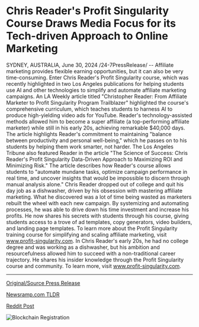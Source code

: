 # Chris Reader's Profit Singularity Course Draws Media Focus for its Tech-driven Approach to Online Marketing

SYDNEY, AUSTRALIA, June 30, 2024 /24-7PressRelease/ -- Affiliate marketing provides flexible earning opportunities, but it can also be very time-consuming. Enter Chris Reader's Profit Singularity course, which was recently highlighted in two Los Angeles publications for helping students use AI and other technologies to simplify and automate affiliate marketing campaigns.   An LA Weekly article titled "Christopher Reader: From Affiliate Marketer to Profit Singularity Program Trailblazer" highlighted the course's comprehensive curriculum, which teaches students to harness AI to produce high-yielding video ads for YouTube.   Reader's technology-assisted methods allowed him to become a super affiliate (a top-performing affiliate marketer) while still in his early 20s, achieving remarkable $40,000 days. The article highlights Reader's commitment to maintaining "balance between productivity and personal well-being," which he passes on to his students by helping them work smarter, not harder.   The Los Angeles Tribune also featured Reader in the article "The Science of Success: Chris Reader's Profit Singularity Data-Driven Approach to Maximizing ROI and Minimizing Risk." The article describes how Reader's course allows students to "automate mundane tasks, optimize campaign performance in real time, and uncover insights that would be impossible to discern through manual analysis alone."  Chris Reader dropped out of college and quit his day job as a dishwasher, driven by his obsession with mastering affiliate marketing. What he discovered was a lot of time being wasted as marketers rebuilt the wheel with each new campaign. By systemizing and automating processes, he was able to drive down his time investment and increase his profits. He now shares his secrets with students through his course, giving students access to a trove of ad templates, copy generators, video builders, and landing page templates.   To learn more about the Profit Singularity training course for simplifying and scaling affiliate marketing, visit www.profit-singularity.com.  In Chris Reader's early 20s, he had no college degree and was working as a dishwasher, but his ambition and resourcefulness allowed him to succeed with a non-traditional career trajectory. He shares his insider knowledge through the Profit Singularity course and community. To learn more, visit www.profit-singularity.com. 

---

[Original/Source Press Release](https://www.24-7pressrelease.com/press-release/512140/chris-readers-profit-singularity-course-draws-media-focus-for-its-tech-driven-approach-to-online-marketing)
                    

[Newsramp.com TLDR](None) 



[Reddit Post](https://www.reddit.com/r/MarketingNewsramp/comments/1dtpvtb/aipowered_profit_singularity_course/) 



![Blockchain Registration](https://cdn.newsramp.app/24-7PressRelease/qrcode/247/2/zeal7XFV.webp)